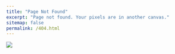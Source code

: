 ```yaml
---
title: "Page Not Found"
excerpt: "Page not found. Your pixels are in another canvas."
sitemap: false
permalink: /404.html
---
```

<!-- 이미지 절대 경로 이용 -->
<img src="{{site.url}}/assets/images/404/404error.jpg">
<style>
    img {  
        display : block;
        margin : auto;
    }
</style>
